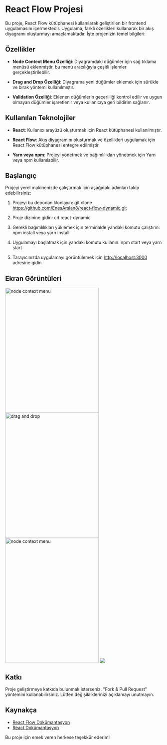 # React Flow Projesi

Bu proje, React Flow kütüphanesi kullanılarak geliştirilen bir frontend uygulamasını içermektedir. Uygulama, farklı özellikleri kullanarak bir akış diyagramı oluşturmayı amaçlamaktadır. İşte projenizin temel bilgileri:

## Özellikler

- **Node Context Menu Özelliği**: Diyagramdaki düğümler için sağ tıklama menüsü eklenmiştir, bu menü aracılığıyla çeşitli işlemler gerçekleştirilebilir.

- **Drag and Drop Özelliği**: Diyagrama yeni düğümler eklemek için sürükle ve bırak yöntemi kullanılmıştır.

- **Validation Özelliği**: Eklenen düğümlerin geçerliliği kontrol edilir ve uygun olmayan düğümler işaretlenir veya kullanıcıya geri bildirim sağlanır.

## Kullanılan Teknolojiler

- **React**: Kullanıcı arayüzü oluşturmak için React kütüphanesi kullanılmıştır.

- **React Flow**: Akış diyagramını oluşturmak ve özellikleri uygulamak için React Flow kütüphanesi entegre edilmiştir.

- **Yarn veya npm**: Projeyi yönetmek ve bağımlılıkları yönetmek için Yarn veya npm kullanılabilir.

## Başlangıç

Projeyi yerel makinenizde çalıştırmak için aşağıdaki adımları takip edebilirsiniz:

1. Projeyi bu depodan klonlayın: git clone https://github.com/EnesArslan8/react-flow-dynamic.git

2. Proje dizinine gidin: cd react-dynamic

3. Gerekli bağımlılıkları yüklemek için terminalde yandaki komutu çalıştırın: npm install veya yarn install

4. Uygulamayı başlatmak için yandaki komutu kullanın: npm start veya yarn start

5. Tarayıcınızda uygulamayı görüntülemek için [http://localhost:3000](http://localhost:3000) adresine gidin.

## Ekran Görüntüleri


<img src='https://github.com/EnesArslan8/react-flow-dynamic/assets/89355402/5730166a-1104-41a7-9bff-1f59bcac4e49' alt='node context menu' width="300" height="400"/>
<img src='https://github.com/EnesArslan8/react-flow-dynamic/assets/89355402/12d91aa0-5377-4add-8f43-f926782a2bec' alt='drag and drop' width="300" height="400"/>
<img src='https://github.com/EnesArslan8/react-flow-dynamic/assets/89355402/485faf09-7ac2-4b3b-ba1b-71d58c04ba24' alt='node context menu' width="300" height="400"/>

<img src='https://github.com/EnesArslan8/react-flow-dynamic/assets/89355402/9e025afb-cb8b-40c2-b5c2-c41dc3e9bed0'  />

## Katkı

Proje geliştirmeye katkıda bulunmak isterseniz, "Fork & Pull Request" yöntemini kullanabilirsiniz. Lütfen değişikliklerinizi açıklamayı unutmayın.

## Kaynakça

- [React Flow Dokümantasyon](https://reactflow.dev/)
- [React Dokümantasyon](https://reactjs.org/docs/getting-started.html)

Bu proje için emek veren herkese teşekkür ederim!




